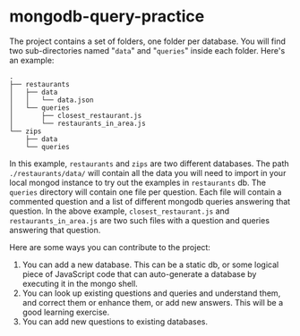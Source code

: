 # mongodb-query-practice
The project contains a set of folders, one folder per database. You will find two sub-directories named "`data`" and "`queries`" 
inside each folder. Here's an example:
```
.
├── restaurants
│   ├── data
│   │   └── data.json
│   └── queries
│       ├── closest_restaurant.js
│       └── restaurants_in_area.js
└── zips
    ├── data
    └── queries
```

In this example, `restaurants` and `zips` are two different databases. The path `./restaurants/data/` will contain all the 
data you will need to import in your local mongod instance to try out the examples in `restaurants` db. The `queries` 
directory will contain one file per question. Each file will contain a commented question and a list of different mongodb
queries answering that question. In the above example, `closest_restaurant.js` and `restaurants_in_area.js` are two 
such files with a question and queries answering that question.

Here are some ways you can contribute to the project:

1) You can add a new database. This can be a static db, or some logical piece of JavaScript code that can auto-generate a
database by executing it in the mongo shell.
2) You can look up existing questions and queries and understand them, and correct them or enhance them, or add new answers. 
This will be a good learning exercise.
3) You can add new questions to existing databases.
